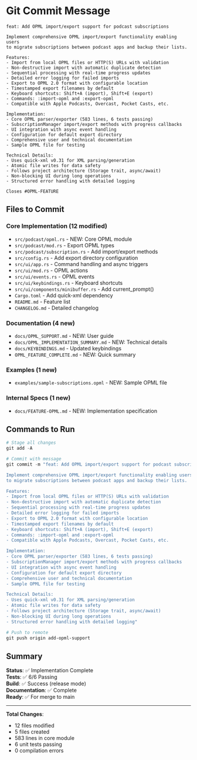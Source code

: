 # Git Commit Message

```
feat: Add OPML import/export support for podcast subscriptions

Implement comprehensive OPML import/export functionality enabling users
to migrate subscriptions between podcast apps and backup their lists.

Features:
- Import from local OPML files or HTTP(S) URLs with validation
- Non-destructive import with automatic duplicate detection
- Sequential processing with real-time progress updates
- Detailed error logging for failed imports
- Export to OPML 2.0 format with configurable location
- Timestamped export filenames by default
- Keyboard shortcuts: Shift+A (import), Shift+E (export)
- Commands: :import-opml and :export-opml
- Compatible with Apple Podcasts, Overcast, Pocket Casts, etc.

Implementation:
- Core OPML parser/exporter (583 lines, 6 tests passing)
- SubscriptionManager import/export methods with progress callbacks
- UI integration with async event handling
- Configuration for default export directory
- Comprehensive user and technical documentation
- Sample OPML file for testing

Technical Details:
- Uses quick-xml v0.31 for XML parsing/generation
- Atomic file writes for data safety
- Follows project architecture (Storage trait, async/await)
- Non-blocking UI during long operations
- Structured error handling with detailed logging

Closes #OPML-FEATURE
```

## Files to Commit

### Core Implementation (12 modified)
- `src/podcast/opml.rs` - NEW: Core OPML module
- `src/podcast/mod.rs` - Export OPML types
- `src/podcast/subscription.rs` - Add import/export methods
- `src/config.rs` - Add export directory configuration
- `src/ui/app.rs` - Command handling and async triggers
- `src/ui/mod.rs` - OPML actions
- `src/ui/events.rs` - OPML events
- `src/ui/keybindings.rs` - Keyboard shortcuts
- `src/ui/components/minibuffer.rs` - Add current_prompt()
- `Cargo.toml` - Add quick-xml dependency
- `README.md` - Feature list
- `CHANGELOG.md` - Detailed changelog

### Documentation (4 new)
- `docs/OPML_SUPPORT.md` - NEW: User guide
- `docs/OPML_IMPLEMENTATION_SUMMARY.md` - NEW: Technical details
- `docs/KEYBINDINGS.md` - Updated keybindings
- `OPML_FEATURE_COMPLETE.md` - NEW: Quick summary

### Examples (1 new)
- `examples/sample-subscriptions.opml` - NEW: Sample OPML file

### Internal Specs (1 new)
- `docs/FEATURE-OPML.md` - NEW: Implementation specification

## Commands to Run

```powershell
# Stage all changes
git add -A

# Commit with message
git commit -m "feat: Add OPML import/export support for podcast subscriptions

Implement comprehensive OPML import/export functionality enabling users
to migrate subscriptions between podcast apps and backup their lists.

Features:
- Import from local OPML files or HTTP(S) URLs with validation
- Non-destructive import with automatic duplicate detection  
- Sequential processing with real-time progress updates
- Detailed error logging for failed imports
- Export to OPML 2.0 format with configurable location
- Timestamped export filenames by default
- Keyboard shortcuts: Shift+A (import), Shift+E (export)
- Commands: :import-opml and :export-opml
- Compatible with Apple Podcasts, Overcast, Pocket Casts, etc.

Implementation:
- Core OPML parser/exporter (583 lines, 6 tests passing)
- SubscriptionManager import/export methods with progress callbacks
- UI integration with async event handling
- Configuration for default export directory
- Comprehensive user and technical documentation
- Sample OPML file for testing

Technical Details:
- Uses quick-xml v0.31 for XML parsing/generation
- Atomic file writes for data safety
- Follows project architecture (Storage trait, async/await)
- Non-blocking UI during long operations
- Structured error handling with detailed logging"

# Push to remote
git push origin add-opml-support
```

## Summary

**Status**: ✅ Implementation Complete  
**Tests**: ✅ 6/6 Passing  
**Build**: ✅ Success (release mode)  
**Documentation**: ✅ Complete  
**Ready**: ✅ For merge to main

---

**Total Changes**:
- 12 files modified
- 5 files created  
- 583 lines in core module
- 6 unit tests passing
- 0 compilation errors

